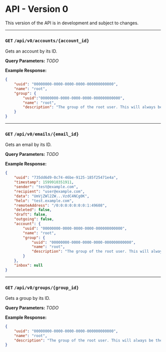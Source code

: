 # API - Version 0
This version of the API is in development and subject to changes.


---


### `GET` `/api/v0/accounts/{account_id}`
Gets an account by its ID.


**Query Parameters:**
*TODO*


**Example Response:**
```json
{
    "uuid": "00000000-0000-0000-0000-000000000000",
    "name": "root",
    "group": {
        "uuid":"00000000-0000-0000-0000-000000000000",
        "name": "root",
        "description": "The group of the root user. This will always be the highest available group."
    }
}
```


---


### `GET` `/api/v0/emails/{email_id}`
Gets an email by its ID.


**Query Parameters:**
*TODO*


**Example Response:**
```json
{
    "uuid": "735dd6d9-0c74-46be-9125-185f25471e4a",
    "timestamp": 1599910351911,
    "sender": "test@example.com",
    "recipient": "user@example.com",
    "data": "UmVjZWl2ZW...VzdC4NCg0K",
    "helo": "test.example.com",
    "remoteAddress": "/0:0:0:0:0:0:0:1:49608",
    "deleted": false,
    "draft": false,
    "outgoing": false,
    "account": {
        "uuid": "00000000-0000-0000-0000-000000000000",
        "name": "root",
        "group": {
            "uuid": "00000000-0000-0000-0000-000000000000",
            "name": "root",
            "description": "The group of the root user. This will always be the highest available group."
        }
    },
    "inbox": null
}
```


---


### `GET` `/api/v0/groups/{group_id}`
Gets a group by its ID.


**Query Parameters:**
*TODO*


**Example Response:**
```json
{
    "uuid": "00000000-0000-0000-0000-000000000000",
    "name": "root",
    "description": "The group of the root user. This will always be the highest available group."
}
```